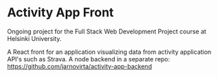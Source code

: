 # Activity App Front

Ongoing project for the Full Stack Web Development Project course at Helsinki University. 

A React front for an application visualizing data from activity application API's such as Strava. A node backend in a separate repo: https://github.com/jarnovirta/activity-app-backend
